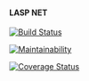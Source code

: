 #### LASP NET

[![Build Status](https://travis-ci.com/felixkiryowa/laspnet_mobile_app.svg?token=pA9ecCKpo1VXK3AA6AEe&branch=develop)](https://travis-ci.com/felixkiryowa/laspnet_mobile_app)

[![Maintainability](https://api.codeclimate.com/v1/badges/9a6cd242b27fd2ea1f99/maintainability)](https://codeclimate.com/github/felixkiryowa/laspnet_mobile_app/maintainability)

[![Coverage Status](https://coveralls.io/repos/github/felixkiryowa/laspnet_mobile_app/badge.svg?branch=develop)](https://coveralls.io/github/felixkiryowa/laspnet_mobile_app?branch=develop)